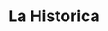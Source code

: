 ---
title: "La Historica"
url: /ciudad-autonoma-de-buenos-aires/la-historica-armenia/
shop: carnicero
---